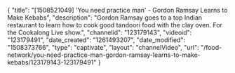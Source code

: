 {
    "title": "[1508521049] 'You need practice man' - Gordon Ramsay Learns to Make Kebabs",
    "description": "Gordon Ramsay goes to a top Indian restaurant to learn how to cook good tandoori food with the clay oven. For the Cookalong Live show.",
    "channelid": "123179143",
    "videoid": "123179491",
    "date_created": "1261493207",
    "date_modified": "1508373766",
    "type": "captivate",
    "layout": "channelVideo",
    "url": "\/food-network\/you-need-practice-man-gordon-ramsay-learns-to-make-kebabs\/123179143-123179491"
}